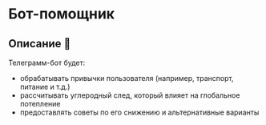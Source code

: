 # Бот-помощник
## Описание 🌵
Телеграмм-бот будет:
* обрабатывать привычки пользователя (например, транспорт, питание и т.д.)
* рассчитывать углеродный след, который влияет на глобальное потепление
* предоставлять советы по его снижению и альтернативные варианты
